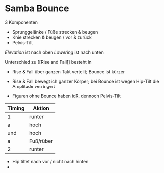 # Samba Bounce
3 Komponenten
- Sprunggelänke / Füße strecken & beugen
- Knie strecken & beugen / vor & zurück
- Pelvis-Tilt

*Elevation* ist nach oben
*Lowering* ist nach unten

Unterschied zu [[Rise and Fall]] besteht in
- Rise & Fall über ganzen Takt verteilt; Bounce ist kürzer
- Rise & Fall bewegt ich ganzer Körper; bei Bounce ist wegen Hip-Tilt die Amplitude verringert

- Figuren ohne Bounce haben idR. dennoch Pelvis-Tilt

| Timing | Aktion    |
| ------ | --------- |
| 1      | runter    |
| a      | hoch      |
| und    | hoch      |
| a      | Fuß/rüber |
| 2      | runter    |

- Hip tiltet nach vor / nicht nach hinten
- 